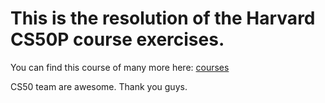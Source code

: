 # This is the resolution of the Harvard CS50P course exercises.

You can find this course of many more here: [courses](https://cs50.harvard.edu/python/2022/courses/)

CS50 team are awesome. Thank you guys.